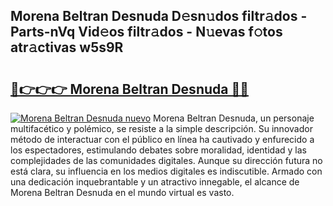 ## Morena Beltran Desnuda D𝚎sn𝚞dos filtr𝚊dos - Parts-nVq Vid𝚎os filtr𝚊dos - N𝚞evas f𝚘tos atr𝚊ctivas w5s9R

# <h2><a href="http://mb8b1sg.tromn.icu/?c=Morena+Beltran+Desnuda">🔗👉👉👉 Morena Beltran Desnuda 🔗🔗</a></h2>

[![Morena Beltran Desnuda nuevo](https://i.imgur.com/pEAQMta.gif)](http://mb8b1sg.tromn.icu/?c=Morena+Beltran+Desnuda)
Morena Beltran Desnuda, un personaje multifacético y polémico, se resiste a la simple descripción. Su innovador método de interactuar con el público en línea ha cautivado y enfurecido a los espectadores, estimulando debates sobre moralidad, identidad y las complejidades de las comunidades digitales. Aunque su dirección futura no está clara, su influencia en los medios digitales es indiscutible. Armado con una dedicación inquebrantable y un atractivo innegable, el alcance de Morena Beltran Desnuda en el mundo virtual es vasto.
